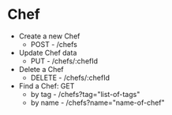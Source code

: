 # Chef

- Create a new Chef
    - POST - /chefs
- Update Chef data
    - PUT - /chefs/:chefId
- Delete a Chef
    - DELETE - /chefs/:chefId
- Find a Chef: GET
    - by tag - /chefs?tag="list-of-tags"
    - by name - /chefs?name="name-of-chef"
    